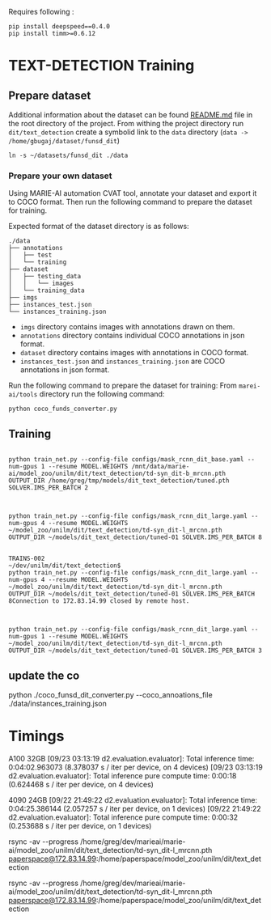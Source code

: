 
Requires following :

```
pip install deepspeed==0.4.0
pip install timm>=0.6.12

```

# TEXT-DETECTION Training

## Prepare dataset
Additional information about the dataset can be found [README.md](./README.md) file in the root directory of the project.
From withing the project directory run `dit/text_detection` create a symbolid link to the `data` directory (`data -> /home/gbugaj/dataset/funsd_dit`)   


```shell
ln -s ~/datasets/funsd_dit ./data
```


### Prepare your own dataset 

Using MARIE-AI automation CVAT tool, annotate your dataset and export it to COCO format. 
Then run the following command to prepare the dataset for training. 

Expected format of the dataset directory is as follows:

```
./data
├── annotations
│   ├── test
│   └── training
├── dataset
│   ├── testing_data
│   │   └── images
│   └── training_data
├── imgs
├── instances_test.json
└── instances_training.json
```

* `imgs` directory contains images with annotations drawn on them.
* `annotations` directory contains individual COCO annotations in json format.
* `dataset` directory contains images with annotations in COCO format.
* `instances_test.json` and `instances_training.json` are COCO annotations in json format.

Run the following command to prepare the dataset for training:
From `marei-ai/tools` directory run the following command:

```shell
python coco_funds_converter.py
```    


## Training

```shell 

python train_net.py --config-file configs/mask_rcnn_dit_base.yaml --num-gpus 1 --resume MODEL.WEIGHTS /mnt/data/marie-ai/model_zoo/unilm/dit/text_detection/td-syn_dit-b_mrcnn.pth  OUTPUT_DIR /home/greg/tmp/models/dit_text_detection/tuned.pth SOLVER.IMS_PER_BATCH 2



python train_net.py --config-file configs/mask_rcnn_dit_large.yaml --num-gpus 4 --resume MODEL.WEIGHTS ~/model_zoo/unilm/dit/text_detection/td-syn_dit-l_mrcnn.pth  OUTPUT_DIR ~/models/dit_text_detection/tuned-01 SOLVER.IMS_PER_BATCH 8


TRAINS-002
~/dev/unilm/dit/text_detection$ 
python train_net.py --config-file configs/mask_rcnn_dit_large.yaml --num-gpus 4 --resume MODEL.WEIGHTS ~/model_zoo/unilm/dit/text_detection/td-syn_dit-l_mrcnn.pth  OUTPUT_DIR ~/models/dit_text_detection/tuned-01 SOLVER.IMS_PER_BATCH 8Connection to 172.83.14.99 closed by remote host.



python train_net.py --config-file configs/mask_rcnn_dit_large.yaml --num-gpus 1 --resume MODEL.WEIGHTS ~/model_zoo/unilm/dit/text_detection/td-syn_dit-l_mrcnn.pth  OUTPUT_DIR ~/models/dit_text_detection/tuned-01 SOLVER.IMS_PER_BATCH 3
```

## update the co

python ./coco_funsd_dit_converter.py  --coco_annoations_file ./data/instances_training.json 


# Timings
A100 32GB
[09/23 03:13:19 d2.evaluation.evaluator]: Total inference time: 0:04:02.963073 (8.378037 s / iter per device, on 4 devices)
[09/23 03:13:19 d2.evaluation.evaluator]: Total inference pure compute time: 0:00:18 (0.624468 s / iter per device, on 4 devices)

4090 24GB
[09/22 21:49:22 d2.evaluation.evaluator]: Total inference time: 0:04:25.386144 (2.057257 s / iter per device, on 1 devices)
[09/22 21:49:22 d2.evaluation.evaluator]: Total inference pure compute time: 0:00:32 (0.253688 s / iter per device, on 1 devices)


 rsync -av --progress /home/greg/dev/marieai/marie-ai/model_zoo/unilm/dit/text_detection/td-syn_dit-l_mrcnn.pth  paperspace@172.83.14.99:/home/paperspace/model_zoo/unilm/dit/text_detection


  rsync -av --progress /home/greg/dev/marieai/marie-ai/model_zoo/unilm/dit/text_detection/td-syn_dit-l_mrcnn.pth  paperspace@172.83.14.99:/home/paperspace/model_zoo/unilm/dit/text_detection